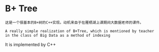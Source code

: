 # B+ Tree
    这是一个很基本的B+树的C++实现。动机来自于在雁栖湖上课期间大数据老师的课件。
  
    A really simple realization of B+Tree, which is mentioned by teacher in the class of Big Data as a method of indexing
It is implemented by C++
